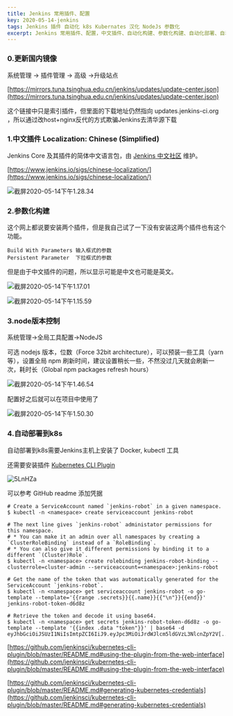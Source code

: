 ```yaml
---
title: Jenkins 常用插件、配置
key: 2020-05-14-jenkins
tags: Jenkins 插件 自动化 k8s Kubernates 汉化 NodeJs 参数化
excerpt: Jenkins 常用插件、配置，中文插件、自动化构建、参数化构建、自动化部署、自动化部署到k8s
---
```


### 0.更新国内镜像

系统管理 -> 插件管理 -> 高级 ->升级站点

[https://mirrors.tuna.tsinghua.edu.cn/jenkins/updates/update-center.json](https://mirrors.tuna.tsinghua.edu.cn/jenkins/updates/update-center.json)

这个链接中只是索引插件，但里面的下载地址仍然指向 updates.jenkins-ci.org ，所以通过改host+nginx反代的方式欺骗Jenkins去清华源下载

### 1.中文插件 Localization: Chinese (Simplified)

Jenkins Core 及其插件的简体中文语言包，由 [Jenkins 中文社区](https://jenkins-zh.cn/about) 维护。

<!--more-->

[https://www.jenkins.io/sigs/chinese-localization/](https://www.jenkins.io/sigs/chinese-localization/)

![截屏2020-05-14下午1.28.34](https://up-img.yonghong.tech/pic/2020/05/截屏2020-05-14%20下午1.28.34.png)

### 2.参数化构建

这个网上都说要安装两个插件，但是我自己试了一下没有安装这两个插件也有这个功能。

```
Build With Parameters 输入框式的参数
Persistent Parameter  下拉框式的参数
```

但是由于中文插件的问题，所以显示可能是中文也可能是英文。

![截屏2020-05-14下午1.17.01](https://up-img.yonghong.tech/pic/2020/05/截屏2020-05-14%20下午1.17.01.png)

![截屏2020-05-14下午1.15.59](https://up-img.yonghong.tech/pic/2020/05/截屏2020-05-14%20下午1.15.59.png)

### 3.node版本控制

系统管理->全局工具配置->NodeJS

可选 nodejs 版本，位数（Force 32bit architecture），可以预装一些工具（yarn 等），设置全局 npm 刷新时间，建议设置稍长一些，不然没过几天就会刷新一次，耗时长（Global npm packages refresh hours）

![截屏2020-05-14下午1.46.54](https://up-img.yonghong.tech/pic/2020/05/截屏2020-05-14%20下午1.46.54.png)

配置好之后就可以在项目中使用了

![截屏2020-05-14下午1.50.30](https://up-img.yonghong.tech/pic/2020/05/截屏2020-05-14%20下午1.50.30.png)

### 4.自动部署到k8s

自动部署到k8s需要Jenkins主机上安装了 Docker, kubectl 工具

还需要安装插件 [Kubernetes CLI Plugin](https://plugins.jenkins.io/kubernetes-cli/)

![5LnHZa](https://up-img.yonghong.tech/pic/2020/05/5LnHZa.jpg)

可以参考 GitHub readme 添加凭据

```
# Create a ServiceAccount named `jenkins-robot` in a given namespace.
$ kubectl -n <namespace> create serviceaccount jenkins-robot

# The next line gives `jenkins-robot` administator permissions for this namespace.
# * You can make it an admin over all namespaces by creating a `ClusterRoleBinding` instead of a `RoleBinding`.
# * You can also give it different permissions by binding it to a different `(Cluster)Role`.
$ kubectl -n <namespace> create rolebinding jenkins-robot-binding --clusterrole=cluster-admin --serviceaccount=<namespace>:jenkins-robot

# Get the name of the token that was automatically generated for the ServiceAccount `jenkins-robot`.
$ kubectl -n <namespace> get serviceaccount jenkins-robot -o go-template --template='{{range .secrets}}{{.name}}{{"\n"}}{{end}}'
jenkins-robot-token-d6d8z

# Retrieve the token and decode it using base64.
$ kubectl -n <namespace> get secrets jenkins-robot-token-d6d8z -o go-template --template '{{index .data "token"}}' | base64 -d
eyJhbGciOiJSUzI1NiIsImtpZCI6IiJ9.eyJpc3MiOiJrdWJlcm5ldGVzL3NlcnZpY2V[...]
```

[https://github.com/jenkinsci/kubernetes-cli-plugin/blob/master/README.md#using-the-plugin-from-the-web-interface](https://github.com/jenkinsci/kubernetes-cli-plugin/blob/master/README.md#using-the-plugin-from-the-web-interface)

[https://github.com/jenkinsci/kubernetes-cli-plugin/blob/master/README.md#generating-kubernetes-credentials](https://github.com/jenkinsci/kubernetes-cli-plugin/blob/master/README.md#generating-kubernetes-credentials)




